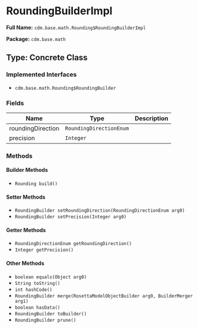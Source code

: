 # RoundingBuilderImpl

**Full Name:** `cdm.base.math.Rounding$RoundingBuilderImpl`

**Package:** `cdm.base.math`

## Type: Concrete Class

### Implemented Interfaces

- `cdm.base.math.Rounding$RoundingBuilder`

### Fields

| Name | Type | Description |
|------|------|-------------|
| roundingDirection | `RoundingDirectionEnum` |  |
| precision | `Integer` |  |

### Methods

#### Builder Methods

- `Rounding build()`

#### Setter Methods

- `RoundingBuilder setRoundingDirection(RoundingDirectionEnum arg0)`
- `RoundingBuilder setPrecision(Integer arg0)`

#### Getter Methods

- `RoundingDirectionEnum getRoundingDirection()`
- `Integer getPrecision()`

#### Other Methods

- `boolean equals(Object arg0)`
- `String toString()`
- `int hashCode()`
- `RoundingBuilder merge(RosettaModelObjectBuilder arg0, BuilderMerger arg1)`
- `boolean hasData()`
- `RoundingBuilder toBuilder()`
- `RoundingBuilder prune()`

